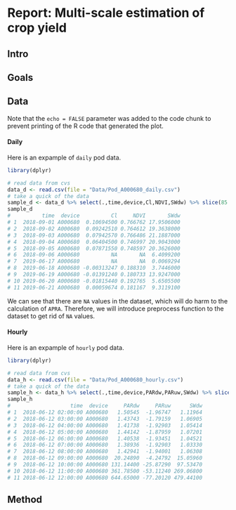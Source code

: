 Report: Multi-scale estimation of crop yield
================

## Intro

## Goals

## Data

Note that the `echo = FALSE` parameter was added to the code chunk to
prevent printing of the R code that generated the plot.

#### Daily

Here is an expample of `daily` pod data.

``` r
library(dplyr)

# read data from cvs
data_d <- read.csv(file = "Data/Pod_A000680_daily.csv")
# take a quick of the data 
sample_d <- data_d %>% select(.,time,device,Cl,NDVI,SWdw) %>% slice(85:95)
sample_d
#          time  device          Cl     NDVI       SWdw
# 1  2018-09-01 A000680  0.10694500 0.766762 17.9506000
# 2  2018-09-02 A000680  0.09242510 0.764612 19.3638000
# 3  2018-09-03 A000680  0.07942570 0.766486 21.1887000
# 4  2018-09-04 A000680  0.06404500 0.746997 20.9043000
# 5  2018-09-05 A000680  0.07871550 0.748597 20.3626000
# 6  2018-09-06 A000680          NA       NA  6.4099200
# 7  2019-06-17 A000680          NA       NA  0.0069294
# 8  2019-06-18 A000680 -0.00313247 0.188310  3.7446000
# 9  2019-06-19 A000680 -0.01391240 0.180733 13.9247000
# 10 2019-06-20 A000680 -0.01815440 0.192765  5.6505500
# 11 2019-06-21 A000680  0.00059674 0.181167  9.3119100
```

We can see that there are `NA` values in the dataset, which will do harm
to the calculation of `APRA`. Therefore, we will introduce preprocess
function to the dataset to get rid of `NA` values.

#### Hourly

Here is an expample of `hourly` pod data.

``` r
library(dplyr)

# read data from cvs
data_h <- read.csv(file = "Data/Pod_A000680_hourly.csv")
# take a quick of the data 
sample_h <- data_h %>% select(.,time,device,PARdw,PARuw,SWdw) %>% slice(85:95)
sample_h
#                   time  device     PARdw     PARuw      SWdw
# 1  2018-06-12 02:00:00 A000680   1.50545  -1.96747   1.11964
# 2  2018-06-12 03:00:00 A000680   1.43743  -1.79159   1.06905
# 3  2018-06-12 04:00:00 A000680   1.41738  -1.92903   1.05414
# 4  2018-06-12 05:00:00 A000680   1.44142  -1.87959   1.07201
# 5  2018-06-12 06:00:00 A000680   1.40538  -1.93451   1.04521
# 6  2018-06-12 07:00:00 A000680   1.38936  -1.92903   1.03330
# 7  2018-06-12 08:00:00 A000680   1.42941  -1.94001   1.06308
# 8  2018-06-12 09:00:00 A000680  20.24890  -4.24792  15.05960
# 9  2018-06-12 10:00:00 A000680 131.14400 -25.87290  97.53470
# 10 2018-06-12 11:00:00 A000680 361.78500 -53.11240 269.06800
# 11 2018-06-12 12:00:00 A000680 644.65000 -77.20120 479.44100
```

## Method
